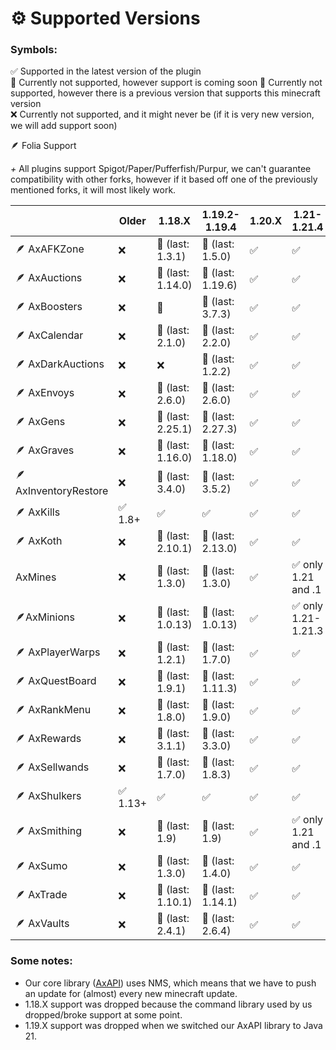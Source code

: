# ⚙️ Supported Versions

### Symbols:

✅ Supported in the latest version of the plugin\
🔎 Currently not supported, however support is coming soon
🔨 Currently not supported, however there is a previous version that supports this minecraft version\
❌ Currently not supported, and it might never be (if it is very new version, we will add support soon)

🪶 Folia Support

*+* All plugins support Spigot/Paper/Pufferfish/Purpur, we can't guarantee compatibility with other forks, however if it based off one of the previously mentioned forks, it will most likely work.

|                       | Older   | 1.18.X            | 1.19.2-1.19.4     | 1.20.X | 1.21-1.21.4        | 1.21.5 |
|-----------------------|---------|-------------------|-------------------|--------|--------------------|--------|
| 🪶 AxAFKZone          | ❌       | 🔨 (last: 1.3.1)  | 🔨 (last: 1.5.0)  | ✅️     | ✅️                 | ✅️     |
| 🪶 AxAuctions         | ❌       | 🔨 (last: 1.14.0) | 🔨 (last: 1.19.6) | ✅️     | ✅                  | ✅️     |
| 🪶 AxBoosters         | ❌       | 🔨                | 🔨 (last: 3.7.3)  | ✅️     | ✅                  | ✅️     |
| 🪶 AxCalendar         | ❌       | 🔨 (last: 2.1.0)  | 🔨 (last: 2.2.0)  | ✅️     | ✅                  | ✅️     |
| 🪶 AxDarkAuctions     | ❌       | ❌                 | 🔨 (last: 1.2.2)  | ✅️     | ✅                  | ✅️     |
| 🪶 AxEnvoys           | ❌       | 🔨 (last: 2.6.0)  | 🔨 (last: 2.6.0)  | ✅️     | ✅                  | ✅️     |
| 🪶 AxGens             | ❌       | 🔨 (last: 2.25.1) | 🔨 (last: 2.27.3) | ✅️     | ✅                  | ✅️     |
| 🪶 AxGraves           | ❌       | 🔨 (last: 1.16.0) | 🔨 (last: 1.18.0) | ✅️     | ✅                  | ✅️     |
| 🪶 AxInventoryRestore | ❌       | 🔨 (last: 3.4.0)  | 🔨 (last: 3.5.2)  | ✅️     | ✅                  | ✅️     |
| 🪶 AxKills            | ✅ 1.8+  | ✅                 | ✅                 | ✅️     | ✅                  | ✅      |
| 🪶 AxKoth             | ❌       | 🔨 (last: 2.10.1) | 🔨 (last: 2.13.0) | ✅️     | ✅                  | ✅️     |
| AxMines               | ❌       | 🔨 (last: 1.3.0)  | 🔨 (last: 1.3.0)  | ✅️     | ✅ only 1.21 and .1 | ✅️     |
| 🪶AxMinions           | ❌       | 🔨 (last: 1.0.13) | 🔨 (last: 1.0.13) | ✅️     | ✅ only 1.21-1.21.3 | ✅️     |
| 🪶 AxPlayerWarps      | ❌       | 🔨 (last: 1.2.1)  | 🔨 (last: 1.7.0)  | ✅️     | ✅                  | ✅️     |
| 🪶 AxQuestBoard       | ❌       | 🔨 (last: 1.9.1)  | 🔨 (last: 1.11.3) | ✅️     | ✅                  | ✅️     |
| 🪶 AxRankMenu         | ❌       | 🔨 (last: 1.8.0)  | 🔨 (last: 1.9.0)  | ✅️     | ✅                  | ✅️     |
| 🪶 AxRewards          | ❌       | 🔨 (last: 3.1.1)  | 🔨 (last: 3.3.0)  | ✅️     | ✅                  | ✅️     |
| 🪶 AxSellwands        | ❌       | 🔨 (last: 1.7.0)  | 🔨 (last: 1.8.3)  | ✅️     | ✅                  | ✅️     |
| 🪶 AxShulkers         | ✅ 1.13+ | ✅                 | ✅                 | ✅️     | ✅                  | ✅️     |
| 🪶 AxSmithing         | ❌       | 🔨 (last: 1.9)    | 🔨 (last: 1.9)    | ✅️     | ✅ only 1.21 and .1 | ✅️     |
| 🪶 AxSumo             | ❌       | 🔨 (last: 1.3.0)  | 🔨 (last: 1.4.0)  | ✅️     | ✅                  | ✅️     |
| 🪶 AxTrade            | ❌       | 🔨 (last: 1.10.1) | 🔨 (last: 1.14.1) | ✅️     | ✅                  | ✅️     |
| 🪶 AxVaults           | ❌       | 🔨 (last: 2.4.1)  | 🔨 (last: 2.6.4)  | ✅️     | ✅                  | ✅️     |

### Some notes:
- Our core library ([AxAPI](https://github.com/Artillex-Studios/AxAPI)) uses NMS, which means that we have to push an update for (almost) every new minecraft update.
- 1.18.X support was dropped because the command library used by us dropped/broke support at some point.
- 1.19.X support was dropped when we switched our AxAPI library to Java 21.